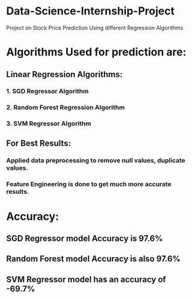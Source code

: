 # Data-Science-Internship-Project
Project on Stock Price Prediction Using different Regression Algorithms
# Algorithms Used for prediction are:
## Linear Regression Algorithms:
### 1. SGD Regressor Algorithm
### 2. Random Forest Regression Algorithm
### 3. SVM Regressor Algorithm

## For Best Results:
### Applied data preprocessing to remove null values, duplicate values.
### Feature Engineering is done to get much more accurate results.

# Accuracy:
## SGD Regressor model Accuracy is 97.6%
## Random Forest model Accuracy is also 97.6%
## SVM Regressor model has an accuracy of -69.7%
